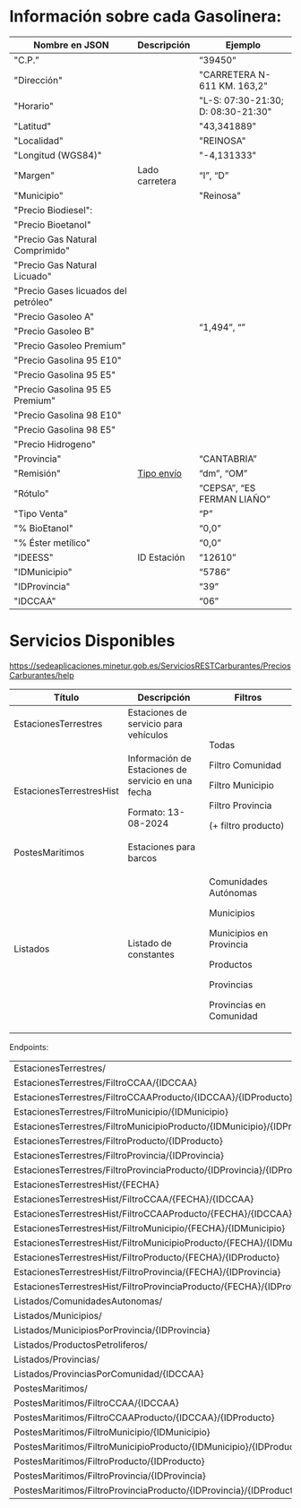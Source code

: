 # Información sobre cada Gasolinera:

<table>
<colgroup>
<col style="width: 45%" />
<col style="width: 18%" />
<col style="width: 35%" />
</colgroup>
<thead>
<tr class="header">
<th>Nombre en JSON</th>
<th>Descripción</th>
<th>Ejemplo</th>
</tr>
</thead>
<tbody>
<tr class="odd">
<td>"C.P.”</td>
<td></td>
<td>“39450“</td>
</tr>
<tr class="even">
<td>"Dirección"</td>
<td></td>
<td>"CARRETERA N-611 KM. 163,2"</td>
</tr>
<tr class="odd">
<td>"Horario"</td>
<td></td>
<td>"L-S: 07:30-21:30; D: 08:30-21:30"</td>
</tr>
<tr class="even">
<td>"Latitud"</td>
<td></td>
<td>"43,341889"</td>
</tr>
<tr class="odd">
<td>"Localidad"</td>
<td></td>
<td>"REINOSA"</td>
</tr>
<tr class="even">
<td>"Longitud (WGS84)"</td>
<td></td>
<td>"-4,131333"</td>
</tr>
<tr class="odd">
<td>"Margen"</td>
<td>Lado carretera</td>
<td>“I”, “D”</td>
</tr>
<tr class="even">
<td>"Municipio"</td>
<td></td>
<td>"Reinosa"</td>
</tr>
<tr class="odd">
<td>"Precio Biodiesel":</td>
<td></td>
<td rowspan="14">“1,494”, “”</td>
</tr>
<tr class="even">
<td>"Precio Bioetanol"</td>
<td></td>
</tr>
<tr class="odd">
<td>"Precio Gas Natural Comprimido"</td>
<td></td>
</tr>
<tr class="even">
<td>"Precio Gas Natural Licuado"</td>
<td></td>
</tr>
<tr class="odd">
<td>"Precio Gases licuados del petróleo"</td>
<td></td>
</tr>
<tr class="even">
<td>"Precio Gasoleo A"</td>
<td></td>
</tr>
<tr class="odd">
<td>"Precio Gasoleo B"</td>
<td></td>
</tr>
<tr class="even">
<td>"Precio Gasoleo Premium"</td>
<td></td>
</tr>
<tr class="odd">
<td>"Precio Gasolina 95 E10"</td>
<td></td>
</tr>
<tr class="even">
<td>"Precio Gasolina 95 E5"</td>
<td></td>
</tr>
<tr class="odd">
<td>"Precio Gasolina 95 E5 Premium"</td>
<td></td>
</tr>
<tr class="even">
<td>"Precio Gasolina 98 E10"</td>
<td></td>
</tr>
<tr class="odd">
<td>"Precio Gasolina 98 E5"</td>
<td></td>
</tr>
<tr class="even">
<td>"Precio Hidrogeno"</td>
<td></td>
</tr>
<tr class="odd">
<td>"Provincia"</td>
<td></td>
<td>“CANTABRIA”</td>
</tr>
<tr class="even">
<td>"Remisión"</td>
<td><a
href="https://www.boe.es/diario_boe/txt.php?id=BOE-A-2007-14592">Tipo
envío</a></td>
<td>“dm”, “OM”</td>
</tr>
<tr class="odd">
<td>"Rótulo"</td>
<td></td>
<td>“CEPSA”, “ES FERMAN LIAÑO”</td>
</tr>
<tr class="even">
<td>"Tipo Venta"</td>
<td></td>
<td>“P”</td>
</tr>
<tr class="odd">
<td>"% BioEtanol"</td>
<td></td>
<td>“0,0”</td>
</tr>
<tr class="even">
<td>"% Éster metílico"</td>
<td></td>
<td>“0,0”</td>
</tr>
<tr class="odd">
<td>"IDEESS"</td>
<td>ID Estación</td>
<td>“12610”</td>
</tr>
<tr class="even">
<td>"IDMunicipio"</td>
<td></td>
<td>“5786”</td>
</tr>
<tr class="odd">
<td>"IDProvincia"</td>
<td></td>
<td>“39”</td>
</tr>
<tr class="even">
<td>"IDCCAA"</td>
<td></td>
<td>“06”</td>
</tr>
</tbody>
</table>

# Servicios Disponibles

<https://sedeaplicaciones.minetur.gob.es/ServiciosRESTCarburantes/PreciosCarburantes/help>

<table>
<colgroup>
<col style="width: 29%" />
<col style="width: 34%" />
<col style="width: 36%" />
</colgroup>
<thead>
<tr class="header">
<th><strong>Título</strong></th>
<th><strong>Descripción</strong></th>
<th><strong>Filtros</strong></th>
</tr>
</thead>
<tbody>
<tr class="odd">
<td>EstacionesTerrestres</td>
<td>Estaciones de servicio para vehículos</td>
<td rowspan="3"><p>Todas</p>
<p>Filtro Comunidad</p>
<p>Filtro Municipio</p>
<p>Filtro Provincia</p>
<p>(+ filtro producto)</p></td>
</tr>
<tr class="even">
<td>EstacionesTerrestresHist</td>
<td><p>Información de Estaciones de servicio en una fecha</p>
<p>Formato: 13-08-2024</p></td>
</tr>
<tr class="odd">
<td>PostesMaritimos</td>
<td>Estaciones para barcos</td>
</tr>
<tr class="even">
<td>Listados</td>
<td>Listado de constantes</td>
<td><p>Comunidades Autónomas</p>
<p>Municipios</p>
<p>Municipios en Provincia</p>
<p>Productos</p>
<p>Provincias</p>
<p>Provincias en Comunidad</p></td>
</tr>
</tbody>
</table>

Endpoints:

<table>
<colgroup>
<col style="width: 100%" />
</colgroup>
<tbody>
<tr class="odd">
<td>EstacionesTerrestres/</td>
</tr>
<tr class="odd">
<td>EstacionesTerrestres/FiltroCCAA/{IDCCAA}</td>
</tr>
<tr class="even">
<td>EstacionesTerrestres/FiltroCCAAProducto/{IDCCAA}/{IDProducto}</td>
</tr>
<tr class="odd">
<td>EstacionesTerrestres/FiltroMunicipio/{IDMunicipio}</td>
</tr>
<tr class="even">
<td>EstacionesTerrestres/FiltroMunicipioProducto/{IDMunicipio}/{IDProducto}</td>
</tr>
<tr class="odd">
<td>EstacionesTerrestres/FiltroProducto/{IDProducto}</td>
</tr>
<tr class="even">
<td>EstacionesTerrestres/FiltroProvincia/{IDProvincia}</td>
</tr>
<tr class="odd">
<td>EstacionesTerrestres/FiltroProvinciaProducto/{IDProvincia}/{IDProducto}</td>
</tr>
<tr class="even">
<td>EstacionesTerrestresHist/{FECHA}</td>
</tr>
<tr class="odd">
<td>EstacionesTerrestresHist/FiltroCCAA/{FECHA}/{IDCCAA}</td>
</tr>
<tr class="even">
<td>EstacionesTerrestresHist/FiltroCCAAProducto/{FECHA}/{IDCCAA}/{IDProducto}</td>
</tr>
<tr class="odd">
<td>EstacionesTerrestresHist/FiltroMunicipio/{FECHA}/{IDMunicipio}</td>
</tr>
<tr class="even">
<td>EstacionesTerrestresHist/FiltroMunicipioProducto/{FECHA}/{IDMunicipio}/{IDProducto}</td>
</tr>
<tr class="odd">
<td>EstacionesTerrestresHist/FiltroProducto/{FECHA}/{IDProducto}</td>
</tr>
<tr class="even">
<td>EstacionesTerrestresHist/FiltroProvincia/{FECHA}/{IDProvincia}</td>
</tr>
<tr class="odd">
<td>EstacionesTerrestresHist/FiltroProvinciaProducto/{FECHA}/{IDProvincia}/{IDProducto}</td>
</tr>
<tr class="even">
<td>Listados/ComunidadesAutonomas/</td>
</tr>
<tr class="odd">
<td>Listados/Municipios/</td>
</tr>
<tr class="even">
<td>Listados/MunicipiosPorProvincia/{IDProvincia}</td>
</tr>
<tr class="odd">
<td>Listados/ProductosPetroliferos/</td>
</tr>
<tr class="even">
<td>Listados/Provincias/</td>
</tr>
<tr class="odd">
<td>Listados/ProvinciasPorComunidad/{IDCCAA}</td>
</tr>
<tr class="even">
<td>PostesMaritimos/</td>
</tr>
<tr class="odd">
<td>PostesMaritimos/FiltroCCAA/{IDCCAA}</td>
</tr>
<tr class="even">
<td>PostesMaritimos/FiltroCCAAProducto/{IDCCAA}/{IDProducto}</td>
</tr>
<tr class="odd">
<td>PostesMaritimos/FiltroMunicipio/{IDMunicipio}</td>
</tr>
<tr class="even">
<td>PostesMaritimos/FiltroMunicipioProducto/{IDMunicipio}/{IDProducto}</td>
</tr>
<tr class="odd">
<td>PostesMaritimos/FiltroProducto/{IDProducto}</td>
</tr>
<tr class="even">
<td>PostesMaritimos/FiltroProvincia/{IDProvincia}</td>
</tr>
<tr class="odd">
<td>PostesMaritimos/FiltroProvinciaProducto/{IDProvincia}/{IDProducto}</td>
</tr>
</tbody>
</table>
